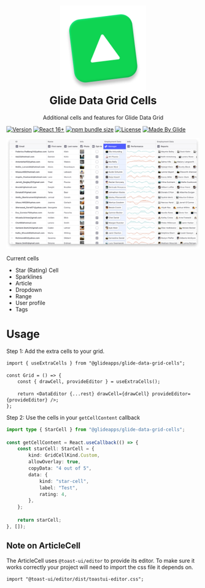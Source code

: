 <h1 align="center">
  <img src="https://raw.githubusercontent.com/glideapps/glide-data-grid/master/icon.png" width="224px"/><br/>
  <b>Glide Data Grid Cells</b>
</h1>
<p align="center">Additional cells and features for Glide Data Grid</p>

[![Version](https://img.shields.io/npm/v/@glideapps/glide-data-grid-cells?color=blue&label=latest&style=for-the-badge)](https://github.com/glideapps/glide-data-grid/releases)
[![React 16+](https://img.shields.io/badge/React-16+-00ADD8?style=for-the-badge&logo=react)](https://reactjs.org)
[![npm bundle size](https://img.shields.io/bundlephobia/minzip/@glideapps/glide-data-grid-cells?color=success&label=bundle&style=for-the-badge)](https://bundlephobia.com/package/@glideapps/glide-data-grid-cells)
[![License](https://img.shields.io/github/license/glideapps/glide-data-grid?color=red&style=for-the-badge)](https://github.com/glideapps/glide-data-grid/blob/main/LICENSE)
[![Made By Glide](https://img.shields.io/badge/❤_Made_by-Glide-11CCE5?style=for-the-badge&logo=none)](https://www.glideapps.com/jobs)

![Data Grid](https://raw.githubusercontent.com/glideapps/glide-data-grid/master/data-grid.jpg)

Current cells

-   Star (Rating) Cell
-   Sparklines
-   Article
-   Dropdown
-   Range
-   User profile
-   Tags

# Usage

Step 1: Add the extra cells to your grid.

```tsx
import { useExtraCells } from "@glideapps/glide-data-grid-cells";

const Grid = () => {
    const { drawCell, provideEditor } = useExtraCells();

    return <DataEditor {...rest} drawCell={drawCell} provideEditor={provideEditor} />;
};
```

Step 2: Use the cells in your `getCellContent` callback

```ts
import type { StarCell } from "@glideapps/glide-data-grid-cells";

const getCellContent = React.useCallback(() => {
    const starCell: StarCell = {
        kind: GridCellKind.Custom,
        allowOverlay: true,
        copyData: "4 out of 5",
        data: {
            kind: "star-cell",
            label: "Test",
            rating: 4,
        },
    };

    return starCell;
}, []);
```

## Note on ArticleCell

The ArticleCell uses `@toast-ui/editor` to provide its editor. To make sure it works correctly your project will need to import the css file it depends on.

```
import "@toast-ui/editor/dist/toastui-editor.css";
```
